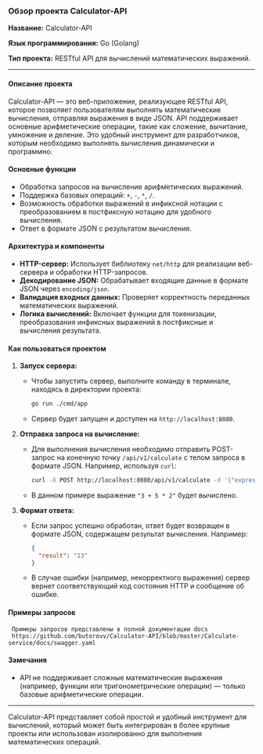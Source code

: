### Обзор проекта Calculator-API

**Название:** Calculator-API

**Язык программирования:** Go (Golang)

**Тип проекта:** RESTful API для вычислений математических выражений.

---

#### Описание проекта

Calculator-API — это веб-приложение, реализующее RESTful API, которое позволяет пользователям выполнять математические вычисления, отправляя выражения в виде JSON. API поддерживает основные арифметические операции, такие как сложение, вычитание, умножение и деление. Это удобный инструмент для разработчиков, которым необходимо выполнять вычисления динамически и программно.

#### Основные функции

- Обработка запросов на вычисление арифметических выражений.
- Поддержка базовых операций: `+`, `-`, `*`, `/`.
- Возможность обработки выражений в инфиксной нотации с преобразованием в постфиксную нотацию для удобного вычисления.
- Ответ в формате JSON с результатом вычисления.

#### Архитектура и компоненты

- **HTTP-сервер:** Использует библиотеку `net/http` для реализации веб-сервера и обработки HTTP-запросов.
- **Декодирование JSON:** Обрабатывает входящие данные в формате JSON через `encoding/json`.
- **Валидация входных данных:** Проверяет корректность переданных математических выражений.
- **Логика вычислений:** Включает функции для токенизации, преобразования инфиксных выражений в постфиксные и вычисления результата.

#### Как пользоваться проектом

1. **Запуск сервера:**
   - Чтобы запустить сервер, выполните команду в терминале, находясь в директории проекта:
     ```bash
     go run ./cmd/app
     ```
   - Сервер будет запущен и доступен на `http://localhost:8080`.

2. **Отправка запроса на вычисление:**
   - Для выполнения вычисления необходимо отправить POST-запрос на конечную точку `/api/v1/calculate` с телом запроса в формате JSON. Например, используя `curl`:
     ```bash
     curl -X POST http://localhost:8080/api/v1/calculate -d '{"expression": "3 + 5 * 2"}' -H "Content-Type: application/json"
     ```
   - В данном примере выражение `"3 + 5 * 2"` будет вычислено.

3. **Формат ответа:**
   - Если запрос успешно обработан, ответ будет возвращен в формате JSON, содержащем результат вычисления. Например:
     ```json
     {
       "result": "13"
     }
     ```
   - В случае ошибки (например, некорректного выражения) сервер вернет соответствующий код состояния HTTP и сообщение об ошибке.

#### Примеры запросов

     Примеры запросов представлены в полной документации docs 
     https://github.com/butorovv/Calculator-API/blob/master/Calculate-service/docs/swagger.yaml

#### Замечания
- API не поддерживает сложные математические выражения (например, функции или тригонометрические операции) — только базовые арифметические операции.
---

Calculator-API представляет собой простой и удобный инструмент для вычислений, который может быть интегрирован в более крупные проекты или использован изолированно для выполнения математических операций.

